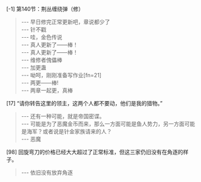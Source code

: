 
[-1] 第140节：荆丛缠绕弹（修）
>--- 早日修完正常更新吧，章说都少了<br>
>--- 针不戳<br>
>--- 哇，金色传说<br>
>--- 真人更新了——棒！<br>
>--- 真人更新了——棒！<br>
>--- 维修者傀儡棒<br>
>--- 加更蛊<br>
>--- 呦呵，刚刚准备写作业[fn=21]<br>
>--- 两更——棒!<br>
>--- 两章一起更，真棒<br>

[17] “请你转告这里的领主，这两个人都不要动，他们是我的猎物。”
>--- 还有一种可能，就是帝国密谍。<br>
>--- 可能是为了恶魔金币而来，那么一方面可能是鱼人势力，另一方面可能是海军？或者说是针金家族请来的人？<br>
>--- 恶魔<br>

[98] 回旋弯刀的价格已经大大超过了正常标准，但这三家仍旧没有在角逐的样子。
>--- 依旧没有放弃角逐<br>
